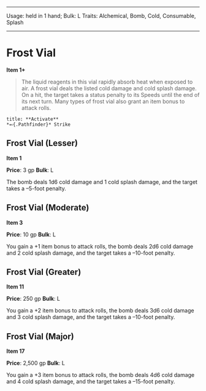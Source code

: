 
---
Usage: held in 1 hand;
Bulk: L
Traits: Alchemical, Bomb, Cold, Consumable, Splash

---

# Frost Vial

**Item 1+**

> The liquid reagents in this vial rapidly absorb heat when exposed to air. A frost vial deals the listed cold damage and cold splash damage. On a hit, the target takes a status penalty to its Speeds until the end of its next turn. Many types of frost vial also grant an item bonus to attack rolls.

```ad-embed-ability
title: **Activate**
*⬻{.Pathfinder}* Strike 
```

## Frost Vial (Lesser)

**Item 1**

**Price**: 3 gp
**Bulk**: L

The bomb deals 1d6 cold damage and 1 cold splash damage, and the target takes a –5-foot penalty.

## Frost Vial (Moderate)

**Item 3**

**Price**: 10 gp
**Bulk**: L

You gain a +1 item bonus to attack rolls, the bomb deals 2d6 cold damage and 2 cold splash damage, and the target takes a –10-foot penalty.

## Frost Vial (Greater)

**Item 11**

**Price**: 250 gp
**Bulk**: L

You gain a +2 item bonus to attack rolls, the bomb deals 3d6 cold damage and 3 cold splash damage, and the target takes a –10-foot penalty.

## Frost Vial (Major)

**Item 17**

**Price**: 2,500 gp
**Bulk**: L

You gain a +3 item bonus to attack rolls, the bomb deals 4d6 cold damage and 4 cold splash damage, and the target takes a –15-foot penalty.
